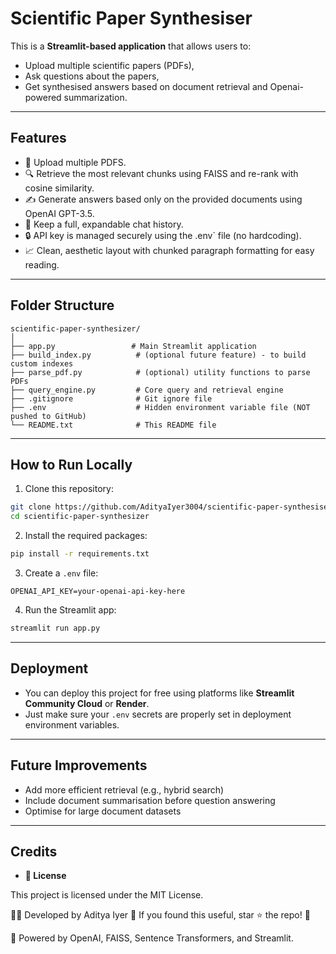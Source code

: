 
# Scientific Paper Synthesiser

This is a **Streamlit-based application** that allows users to:
- Upload multiple scientific papers (PDFs),
- Ask questions about the papers,
- Get synthesised answers based on document retrieval and Openai-powered summarization.

---

## Features
- 📄 Upload multiple PDFS.
- 🔍 Retrieve the most relevant chunks using FAISS and re-rank with cosine similarity.
- ✍️ Generate answers based only on the provided documents using OpenAI GPT-3.5.
- 🧠 Keep a full, expandable chat history.
- 🔒 API key is managed securely using the .env` file (no hardcoding).
- 📈 Clean, aesthetic layout with chunked paragraph formatting for easy reading.

---

## Folder Structure
```
scientific-paper-synthesizer/
│
├── app.py                 # Main Streamlit application
├── build_index.py          # (optional future feature) - to build custom indexes
├── parse_pdf.py            # (optional) utility functions to parse PDFs
├── query_engine.py         # Core query and retrieval engine
├── .gitignore              # Git ignore file
├── .env                    # Hidden environment variable file (NOT pushed to GitHub)
└── README.txt              # This README file
```

---

## How to Run Locally

1. Clone this repository:

```bash
git clone https://github.com/AdityaIyer3004/scientific-paper-synthesiser.git
cd scientific-paper-synthesizer
```

2. Install the required packages:

```bash
pip install -r requirements.txt
```

3. Create a `.env` file:

```
OPENAI_API_KEY=your-openai-api-key-here
```

4. Run the Streamlit app:

```bash
streamlit run app.py
```

---

## Deployment

- You can deploy this project for free using platforms like **Streamlit Community Cloud** or **Render**.
- Just make sure your `.env` secrets are properly set in deployment environment variables.

---

## Future Improvements
- Add more efficient retrieval (e.g., hybrid search)
- Include document summarisation before question answering
- Optimise for large document datasets

---

## Credits
- **📝 License**

This project is licensed under the MIT License.

👨‍💻 Developed by Aditya Iyer
🌟 If you found this useful, star ⭐ the repo! 🚀


🌟 Powered by OpenAI, FAISS, Sentence Transformers, and Streamlit.

